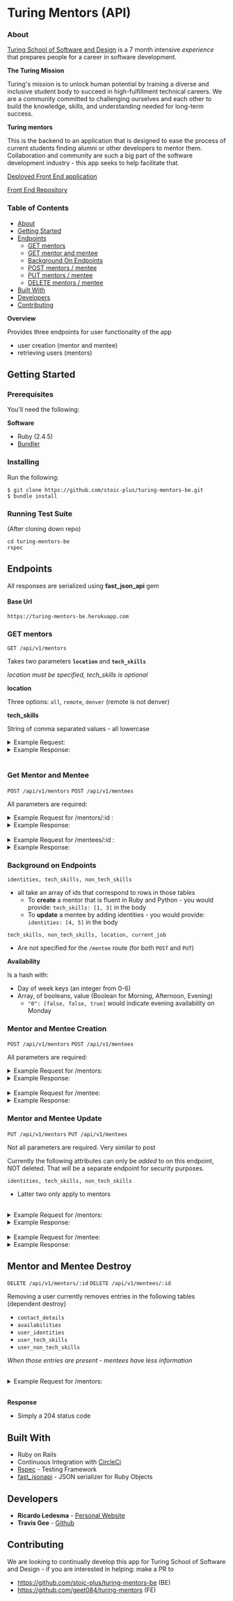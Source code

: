 # Turing Mentors (API)

### About

[Turing School of Software and Design](https://turing.io/) is a 7 month intensive _experience_ that prepares people for a career in software development.

__The Turing Mission__

Turing's mission is to unlock human potential by training a diverse and inclusive student body to succeed in high-fulfillment technical careers. We are a community committed to challenging ourselves and each other to build the knowledge, skills, and understanding needed for long-term success.

__Turing mentors__

This is the backend to an application that is designed to ease the process of current students finding alumni or other developers to mentor them. Collaboration and community are such a big part of the software development industry - this app seeks to help facilitate that.

[Deployed Front End application](https://turing-mentors.herokuapp.com/)

[Front End Repository](https://github.com/geet084/turing-mentors)

### Table of Contents

- [About](#about)
- [Getting Started](#getting-started)
- [Endpoints](#endpoints)
  * [GET mentors](#get-mentors)
  * [GET mentor and mentee](#get-mentor-and-mentee)
  * [Background On Endpoints](#background-on-endpoints)
  * [POST mentors / mentee](#mentor-and-mentee-creation)
  * [PUT mentors / mentee](#mentor-and-mentee-update)
  * [DELETE mentors / mentee](#mentor-and-mentee-destroy)
- [Built With](#built-with)
- [Developers](#developers)
- [Contributing](#contributing)

__Overview__

Provides three endpoints for user functionality of the app
* user creation (mentor and mentee)
* retrieving users (mentors)


## Getting Started

### Prerequisites

You'll need the following:

__Software__
* Ruby (2.4.5)
* [Bundler](https://bundler.io/)

### Installing

Run the following:
```
$ git clone https://github.com/stoic-plus/turing-mentors-be.git
$ bundle install
```

### Running Test Suite

(After cloning down repo)

```
cd turing-mentors-be
rspec
```

## Endpoints

All responses are serialized using __fast_json_api__ gem

#### Base Url

`https://turing-mentors-be.herokuapp.com`


### GET mentors

`GET /api/v1/mentors`

Takes two parameters __`location`__ and __`tech_skills`__

_location must be specified, tech_skills is optional_


__location__

Three options: `all`, `remote`, `denver` (remote is not denver)

__tech_skills__

String of comma separated values - all lowercase

<details><summary>Example Request:</summary>

```
GET /api/v1/mentors?location=all&tech_skills=ruby,python
```

</details>

<details><summary>Example Response:</summary>

```
"data": [
  {
            "id": "5",
            "type": "mentor",
            "attributes": {
                "first_name": "Grace",
                "last_name": "Hopper",
                "cohort": 8210,
                "program": "BE",
                "current_job": "computer scientist",
                "background": "One of the first programmers of the Harvard Mark I computer, she was a pioneer of computer programming who invented one of the first linkers",
                "mentor": true,
                "location": "New York, NY",
                "tech_skills": [
                    "ruby",
                    "javascript",
                    "python",
                    "java",
                    "elixir",
                    "c",
                    "php",
                    "swift",
                    "sql"
                ],
                "non_tech_skills": [
                    "stress management",
                    "public speaking",
                    "resumes",
                    "technical interviews",
                    "parenting",
                    "wellness"
                ],
                "availability": {
                    "0": [
                        false,
                        true,
                        false
                    ],
                    "1": [
                        false,
                        false,
                        false
                    ],
                    "2": [
                        false,
                        false,
                        false
                    ],
                    "3": [
                        false,
                        true,
                        false
                    ],
                    "4": [
                        false,
                        false,
                        false
                    ],
                    "5": [
                        false,
                        false,
                        false
                    ],
                    "6": [
                        false,
                        false,
                        false
                    ]
                },
                "identities": [
                    "scientist"
                ],
                "contact_details": {
                  "slack": "@hopper",
                  "email": "g_hopper@gmail.com",
                  "phone": "555-555-5555"
                }
            }
    }
]
```

</details>

<br>

### Get Mentor and Mentee

`POST /api/v1/mentors` `POST /api/v1/mentees`

All parameters are required:


<details><summary>Example Request for /mentors/:id :</summary>

```
GET /api/v1/mentors/5
Content-Type: application/json
Accept: application/json
```

</details>


<details><summary>Example Response:</summary>

```
"data": {
            "id": "5",
            "type": "mentor",
            "attributes": {
                "first_name": "Grace",
                "last_name": "Hoper",
                "cohort": 8210,
                "program": "BE",
                "current_job": "computer scientist",
                "background": "One of the first programmers of the Harvard Mark I computer, she was a pioneer of computer programming who invented one of the first linkers",
                "mentor": true,
                "location": "New York, NY",
                "tech_skills": [
                    "ruby",
                    "javascript",
                    "python",
                    "java",
                    "elixir",
                    "c",
                    "php",
                    "swift",
                    "sql"
                ],
                "non_tech_skills": [
                    "stress management",
                    "public speaking",
                    "resumes",
                    "technical interviews",
                    "parenting",
                    "wellness"
                ],
                "availability": {
                    "0": [
                        false,
                        true,
                        false
                    ],
                    "1": [
                        false,
                        false,
                        false
                    ],
                    "2": [
                        false,
                        false,
                        false
                    ],
                    "3": [
                        false,
                        true,
                        false
                    ],
                    "4": [
                        false,
                        false,
                        false
                    ],
                    "5": [
                        false,
                        false,
                        false
                    ],
                    "6": [
                        false,
                        false,
                        false
                    ]
                },
                "identities": [
                    "scientist"
                ],
                "contact_details": {
                  "slack": "@hopper",
                  "email": "g_hopper@gmail.com",
                  "phone": "555-555-5555"
                }
            }
        }
```

</details>

<br>


<details><summary>Example Request for /mentees/:id :</summary>

```
GET /api/v1/mentees/5
Content-Type: application/json
Accept: application/json
```

</details>

<details><summary>Example Response:</summary>

```
"data": {
            "id": "5",
            "type": "mentee",
            "attributes": {
                "first_name": "jordan",
                "last_name": "leranger",
                "cohort": 8210,
                "program": "BE",
                "current_job": "student",
                "background": "A person",
                "mentor": false,
                "location": "Denver, CO",
                "availability": {
                    "0": [
                        false,
                        true,
                        false
                    ],
                    "1": [
                        false,
                        false,
                        false
                    ],
                    "2": [
                        false,
                        false,
                        false
                    ],
                    "3": [
                        false,
                        true,
                        false
                    ],
                    "4": [
                        false,
                        false,
                        false
                    ],
                    "5": [
                        false,
                        false,
                        false
                    ],
                    "6": [
                        false,
                        false,
                        false
                    ]
                },
                "identities": [
                    "ski bum"
                ],
                "contact_details": {
                  "slack": "@slack",
                  "email": "leranger@gmail.com",
                  "phone": "555-555-5555"
                }
            }
        }
```

</details>


### Background on Endpoints

`identities, tech_skills, non_tech_skills`

* all take an array of ids that correspond to rows in those tables
  * To __create__ a mentor that is fluent in Ruby and Python - you would provide:
    `tech_skills: [1, 3]` in the body
  * To __update__ a mentee by adding identities - you would provide:
    `identities: [4, 5]` in the body

`tech_skills, non_tech_skills, location, current_job`
* Are not specified for the `/mentee` route (for both `POST` and `PUT`)

__Availability__

Is a hash with:
  * Day of week keys (an integer from 0-6)
  * Array, of booleans, value (Boolean for Morning, Afternoon, Evening)
    * `"0": [false, false, true]` would indicate evening availability on Monday

### Mentor and Mentee Creation

`POST /api/v1/mentors` `POST /api/v1/mentees`

All parameters are required:


<details><summary>Example Request for /mentors:</summary>

```
POST /api/v1/mentors
Content-Type: application/json
Accept: application/json

{
    "first_name": "Grace",
    "last_name": "Hoper",
    "identities": [0],
    "cohort": 8210,
    "program": "BE",
    "current_job": "computer scientist",
    "location": "New York, NY",
    "slack": "@hopper",
    "email": "g_hopper@gmail.com",
    "phone": "555-555-5555",
    "background": "Grace Brewster Murray Hopper was an American computer scientist and United States Navy rear admiral. One of the first programmers of the Harvard Mark I computer, she was a pioneer of computer programming who invented one of the first linkers",
    "availability": {
        "0": [
            false,
            true,
            false
        ],
        "1": [
            false,
            false,
            false
        ],
        "2": [
            false,
            true,
            false
        ],
        "3": [
            false,
            false,
            false
        ],
        "4": [
            false,
            false,
            false
        ],
        "5": [
            false,
            false,
            false
        ],
        "6": [
            false,
            false,
            false
        ]
    },
    "tech_skills": [
        "4", "1", "3"
    ],
    "non_tech_skills": [
        "6", "5", "4"
    ]
}
```

</details>


<details><summary>Example Response:</summary>

```
{
            "id": "5",
            "type": "mentor",
            "attributes": {
                "first_name": "Grace",
                "last_name": "Hoper",
                "cohort": 8210,
                "program": "BE",
                "current_job": "computer scientist",
                "background": "One of the first programmers of the Harvard Mark I computer, she was a pioneer of computer programming who invented one of the first linkers",
                "mentor": true,
                "location": "New York, NY",
                "tech_skills": [
                    "ruby",
                    "javascript",
                    "python",
                    "java",
                    "elixir",
                    "c",
                    "php",
                    "swift",
                    "sql"
                ],
                "non_tech_skills": [
                    "stress management",
                    "public speaking",
                    "resumes",
                    "technical interviews",
                    "parenting",
                    "wellness"
                ],
                "availability": {
                    "0": [
                        false,
                        true,
                        false
                    ],
                    "1": [
                        false,
                        false,
                        false
                    ],
                    "2": [
                        false,
                        false,
                        false
                    ],
                    "3": [
                        false,
                        true,
                        false
                    ],
                    "4": [
                        false,
                        false,
                        false
                    ],
                    "5": [
                        false,
                        false,
                        false
                    ],
                    "6": [
                        false,
                        false,
                        false
                    ]
                },
                "identities": [
                    "scientist"
                ],
                "contact_details": {
                  "slack": "@hopper",
                  "email": "g_hopper@gmail.com",
                  "phone": "555-555-5555"
                }
            }
        }
```

</details>

<br>


<details><summary>Example Request for /mentee:</summary>

```
POST /api/v1/mentees
Content-Type: application/json
Accept: application/json

{
  "background": "A person",
  "cohort": 1810,
  "program": "BE",
  "email": "leranger@gmail.com",
  "first_name": "jordan",
  "identities": [8],
  "last_name": "leranger",
  "phone": "555-555-5555",
  "slack": "@slack",
  "availability": {
    0 => [true, false, true],
    1 => true,
    2 => [true, false, false],
    3 => [true, false, true],
    4 => [false, false, true],
    5 => [true, false, true],
    6 => [true, false, false]
  }
}
```

</details>

<details><summary>Example Response:</summary>

```
"data": {
            "id": "5",
            "type": "mentee",
            "attributes": {
                "first_name": "jordan",
                "last_name": "leranger",
                "cohort": 8210,
                "program": "BE",
                "current_job": "student",
                "background": "A person",
                "mentor": false,
                "location": "Denver, CO",
                "availability": {
                    "0": [
                        false,
                        true,
                        false
                    ],
                    "1": [
                        false,
                        false,
                        false
                    ],
                    "2": [
                        false,
                        false,
                        false
                    ],
                    "3": [
                        false,
                        true,
                        false
                    ],
                    "4": [
                        false,
                        false,
                        false
                    ],
                    "5": [
                        false,
                        false,
                        false
                    ],
                    "6": [
                        false,
                        false,
                        false
                    ]
                },
                "identities": [
                    "ski bum"
                ],
                "contact_details": {
                  "slack": "@slack",
                  "email": "leranger@gmail.com",
                  "phone": "555-555-5555"
                }
            }
        }
```

</details>

### Mentor and Mentee Update

`PUT /api/v1/mentors` `PUT /api/v1/mentees`

Not all parameters are required. Very similar to post


Currently the following attributes can only be _added_ to on this endpoint, NOT deleted. That will be a separate endpoint for security purposes.

`identities, tech_skills, non_tech_skills`
 * Latter two only apply to mentors


<br>


<details><summary>Example Request for /mentors:</summary>

```
PUT /api/v1/mentors
Content-Type: application/json
Accept: application/json

{
    "first_name": "Grace",
    "last_name": "Hoper",
    "identities": [0],
    "cohort": 8210,
    "program": "BE",
    "current_job": "computer scientist",
    "location": "New York, NY",
    "slack": "@hopper",
    "email": "g_hopper@gmail.com",
    "phone": "555-555-5555",
    "background": "Grace Brewster Murray Hopper was an American computer scientist and United States Navy rear admiral. One of the first programmers of the Harvard Mark I computer, she was a pioneer of computer programming who invented one of the first linkers",
    "availability": {
        "0": [
            false,
            true,
            false
        ],
        "1": [
            false,
            false,
            false
        ],
        "2": [
            false,
            true,
            false
        ],
        "3": [
            false,
            false,
            false
        ],
        "4": [
            false,
            false,
            false
        ],
        "5": [
            false,
            false,
            false
        ],
        "6": [
            false,
            false,
            false
        ]
    },
    "tech_skills": [
        "4", "1", "3"
    ],
    "non_tech_skills": [
        "6", "5", "4"
    ]
}
```

</details>


<details><summary>Example Response:</summary>

```
{
            "id": "5",
            "type": "mentor",
            "attributes": {
                "first_name": "Grace",
                "last_name": "Hoper",
                "cohort": 8210,
                "program": "BE",
                "current_job": "computer scientist",
                "background": "One of the first programmers of the Harvard Mark I computer, she was a pioneer of computer programming who invented one of the first linkers",
                "mentor": true,
                "location": "New York, NY",
                "tech_skills": [
                    "ruby",
                    "javascript",
                    "python",
                    "java",
                    "elixir",
                    "c",
                    "php",
                    "swift",
                    "sql"
                ],
                "non_tech_skills": [
                    "stress management",
                    "public speaking",
                    "resumes",
                    "technical interviews",
                    "parenting",
                    "wellness"
                ],
                "availability": {
                    "0": [
                        false,
                        true,
                        false
                    ],
                    "1": [
                        false,
                        false,
                        false
                    ],
                    "2": [
                        false,
                        false,
                        false
                    ],
                    "3": [
                        false,
                        true,
                        false
                    ],
                    "4": [
                        false,
                        false,
                        false
                    ],
                    "5": [
                        false,
                        false,
                        false
                    ],
                    "6": [
                        false,
                        false,
                        false
                    ]
                },
                "identities": [
                    "scientist"
                ],
                "contact_details": {
                  "slack": "@hopper",
                  "email": "g_hopper@gmail.com",
                  "phone": "555-555-5555"
                }
            }
        }
```

</details>

<br>


<details><summary>Example Request for /mentee:</summary>

```
POST /api/v1/mentees
Content-Type: application/json
Accept: application/json

{
  "background": "A person",
  "cohort": 1810,
  "program": "BE",
  "email": "leranger@gmail.com",
  "first_name": "jordan",
  "identities": [8],
  "last_name": "leranger",
  "phone": "555-555-5555",
  "slack": "@slack",
  "availability": {
    0 => [true, false, true],
    1 => true,
    2 => [true, false, false],
    3 => [true, false, true],
    4 => [false, false, true],
    5 => [true, false, true],
    6 => [true, false, false]
  }
}
```

</details>

<details><summary>Example Response:</summary>

```
"data": {
            "id": "5",
            "type": "mentee",
            "attributes": {
                "first_name": "jordan",
                "last_name": "leranger",
                "cohort": 8210,
                "program": "BE",
                "current_job": "student",
                "background": "A person",
                "mentor": false,
                "location": "Denver, CO",
                "availability": {
                    "0": [
                        false,
                        true,
                        false
                    ],
                    "1": [
                        false,
                        false,
                        false
                    ],
                    "2": [
                        false,
                        false,
                        false
                    ],
                    "3": [
                        false,
                        true,
                        false
                    ],
                    "4": [
                        false,
                        false,
                        false
                    ],
                    "5": [
                        false,
                        false,
                        false
                    ],
                    "6": [
                        false,
                        false,
                        false
                    ]
                },
                "identities": [
                    "ski bum"
                ],
                "contact_details": {
                  "slack": "@slack",
                  "email": "leranger@gmail.com",
                  "phone": "555-555-5555"
                }
            }
        }
```

</details>

## Mentor and Mentee Destroy


`DELETE /api/v1/mentors/:id` `DELETE /api/v1/mentees/:id`

Removing a user currently removes entries in the following tables (dependent destroy)
* `contact_details`
* `availabilities`
* `user_identities`
* `user_tech_skills`
* `user_non_tech_skills`

_When those entries are present - mentees have less information_

<br>


<details><summary>Example Request for /mentors:</summary>

```
DELETE /api/v1/mentors/2
Content-Type: application/json
Accept: application/json
```

</details>

<br />

__Response__
* Simply a 204 status code


## Built With

* Ruby on Rails
* Continuous Integration with [CircleCi](https://circleci.com/)
* [Rspec](http://rspec.info/) - Testing Framework
* [fast_jsonapi](https://github.com/Netflix/fast_jsonapi) - JSON serializer for Ruby Objects

## Developers

* **Ricardo Ledesma** - [Personal Website](https://www.ricardoledesma.tech/)
* __Travis Gee__ - [Github](https://github.com/geet084)

## Contributing

We are looking to continually develop this app for Turing School of Software and Design - if you are interested in helping: make a PR to
  * https://github.com/stoic-plus/turing-mentors-be (BE)
  * https://github.com/geet084/turing-mentors (FE)
